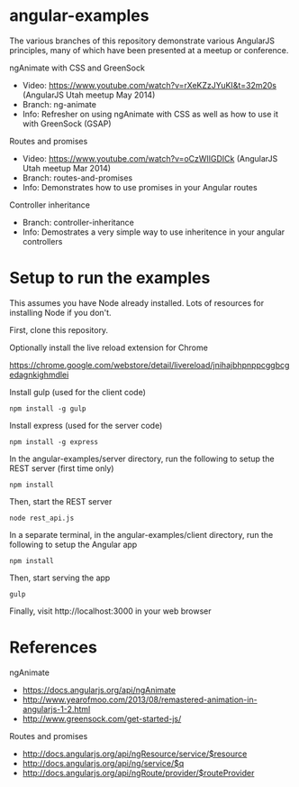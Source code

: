 angular-examples
================
The various branches of this repository demonstrate various AngularJS principles, many of which have been presented at a meetup or conference.

ngAnimate with CSS and GreenSock
* Video: https://www.youtube.com/watch?v=rXeKZzJYuKI&t=32m20s (AngularJS Utah meetup May 2014)
* Branch: ng-animate
* Info: Refresher on using ngAnimate with CSS as well as how to use it with GreenSock (GSAP)

Routes and promises
* Video: https://www.youtube.com/watch?v=oCzWIlGDICk (AngularJS Utah meetup Mar 2014)
* Branch: routes-and-promises
* Info: Demonstrates how to use promises in your Angular routes

Controller inheritance
* Branch: controller-inheritance
* Info: Demostrates a very simple way to use inheritence in your angular controllers

Setup to run the examples
=========================
This assumes you have Node already installed. Lots of resources for installing Node if you don't.

First, clone this repository.

Optionally install the live reload extension for Chrome

https://chrome.google.com/webstore/detail/livereload/jnihajbhpnppcggbcgedagnkighmdlei

Install gulp (used for the client code)

    npm install -g gulp
  
Install express (used for the server code)

    npm install -g express

In the angular-examples/server directory, run the following to setup the REST server (first time only)

    npm install
  
Then, start the REST server

    node rest_api.js
  
In a separate terminal, in the angular-examples/client directory, run the following to setup the Angular app

    npm install
  
Then, start serving the app

    gulp
  
Finally, visit http://localhost:3000 in your web browser
  
# References
ngAnimate
* https://docs.angularjs.org/api/ngAnimate
* http://www.yearofmoo.com/2013/08/remastered-animation-in-angularjs-1-2.html
* http://www.greensock.com/get-started-js/

Routes and promises
* http://docs.angularjs.org/api/ngResource/service/$resource
* http://docs.angularjs.org/api/ng/service/$q
* http://docs.angularjs.org/api/ngRoute/provider/$routeProvider

  
